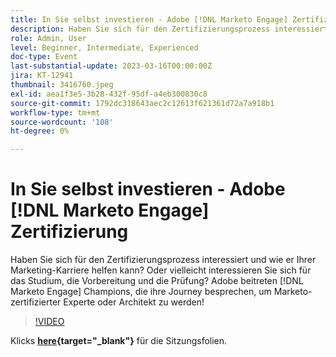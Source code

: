 ```yaml
---
title: In Sie selbst investieren - Adobe [!DNL Marketo Engage] Zertifizierung
description: Haben Sie sich für den Zertifizierungsprozess interessiert und wie er Ihrer Marketing-Karriere helfen kann? Oder vielleicht interessieren Sie sich für das Studium, die Vorbereitung und die Prüfung? Adobe beitreten [!DNL Marketo Engage] Champions, die ihre Journey besprechen, um Marketo-zertifizierter Experte oder Architekt zu werden!
role: Admin, User
level: Beginner, Intermediate, Experienced
doc-type: Event
last-substantial-update: 2023-03-16T00:00:00Z
jira: KT-12941
thumbnail: 3416760.jpeg
exl-id: aea1f3e5-3b28-432f-95df-a4eb300830c8
source-git-commit: 1792dc318643aec2c12613f621361d72a7a918b1
workflow-type: tm+mt
source-wordcount: '108'
ht-degree: 0%

---
```


# In Sie selbst investieren - Adobe [!DNL Marketo Engage] Zertifizierung

Haben Sie sich für den Zertifizierungsprozess interessiert und wie er Ihrer Marketing-Karriere helfen kann? Oder vielleicht interessieren Sie sich für das Studium, die Vorbereitung und die Prüfung? Adobe beitreten [!DNL Marketo Engage] Champions, die ihre Journey besprechen, um Marketo-zertifizierter Experte oder Architekt zu werden!

>[!VIDEO](https://video.tv.adobe.com/v/3416760/?quality=12&learn=on)

Klicks **[here](assets/certification.pdf){target="_blank"}** für die Sitzungsfolien.
